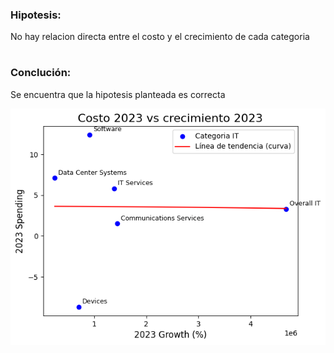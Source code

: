 ### Hipotesis:
 No hay relacion directa entre el costo y el crecimiento de cada categoria
 #
### Conclución:
 Se encuentra que la hipotesis planteada es correcta
 
 ![alt text](image-2.png)